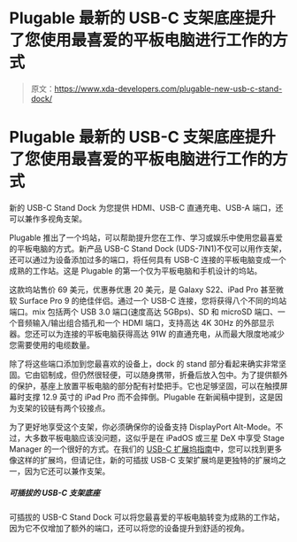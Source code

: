 # Plugable 最新的 USB-C 支架底座提升了您使用最喜爱的平板电脑进行工作的方式

> 原文：<https://www.xda-developers.com/plugable-new-usb-c-stand-dock/>

# Plugable 最新的 USB-C 支架底座提升了您使用最喜爱的平板电脑进行工作的方式

新的 USB-C Stand Dock 为您提供 HDMI、USB-C 直通充电、USB-A 端口，还可以兼作多视角支架。

Plugable 推出了一个坞站，可以帮助提升您在工作、学习或娱乐中使用您最喜爱的平板电脑的方式。新产品 USB-C Stand Dock (UDS-7IN1)不仅可以用作支架，还可以通过为设备添加过多的端口，将任何具有 USB-C 连接的平板电脑变成一个成熟的工作站。这是 Plugable 的第一个仅为平板电脑和手机设计的坞站。

这款坞站售价 69 美元，优惠券优惠 20 美元，是 Galaxy S22、iPad Pro 甚至微软 Surface Pro 9 的绝佳伴侣。通过一个 USB-C 连接，您将获得八个不同的坞站端口。mix 包括两个 USB 3.0 端口(速度高达 5GBps)、SD 和 microSD 端口、一个音频输入/输出组合插孔和一个 HDMI 端口，支持高达 4K 30Hz 的外部显示器。您还可以为连接的平板电脑获得高达 91W 的直通充电，从而最大限度地减少您需要使用的电缆数量。

除了将这些端口添加到您最喜欢的设备上，dock 的 stand 部分看起来确实非常坚固。它由铝制成，但仍然很轻便，可以随身携带，折叠后放入包中。为了提供额外的保护，基座上放置平板电脑的部分配有衬垫把手。它也足够坚固，可以在触摸屏幕时支撑 12.9 英寸的 iPad Pro 而不会摔倒。Plugable 在新闻稿中提到，这是因为支架的铰链有两个铰接点。

为了更好地享受这个支架，你必须确保你的设备支持 DisplayPort Alt-Mode。不过，大多数平板电脑应该没问题，这似乎是在 iPadOS 或三星 DeX 中享受 Stage Manager 的一个很好的方式。在我们的 [USB-C 扩展坞指南](https://www.xda-developers.com/best-usb-c-hub/)中，您可以找到更多像这样的扩展坞，但请记住，新的可插拔 USB-C 支架扩展坞是更独特的扩展坞之一，因为它还可以兼作支架。

##### 可插拔的 USB-C 支架底座

可插拔的 USB-C Stand Dock 可以将您最喜爱的平板电脑转变为成熟的工作站，因为它不仅增加了额外的端口，还可以将您的设备提升到舒适的视角。